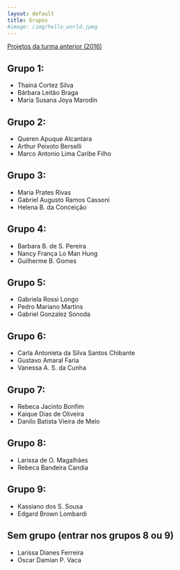 ```yaml
---
layout: default
title: Grupos
#image: /img/hello_world.jpeg
---
```


[Projetos da turma anterior (2016)](http://dreyfus.ib.usp.br/torres/introprog/Grupos.html)

## Grupo 1:  
- Thainá Cortez Silva	
- Bárbara Leitão Braga
- Maria Susana Joya Marodin

## Grupo 2:
- Queren Apuque Alcantara
- Arthur Peixoto Berselli
- Marco Antonio Lima Caribe Filho

## Grupo 3:
- Maria Prates Rivas
- Gabriel Augusto Ramos Cassoni
- Helena B. da Conceição

## Grupo 4:
- Barbara B. de S. Pereira
- Nancy França Lo Man Hung
- Guilherme B. Gomes

## Grupo 5:
- Gabriela Rossi Longo
- Pedro Mariano Martins
- Gabriel Gonzalez Sonoda

## Grupo 6:
- Carla Antonieta da Silva Santos Chibante
- Gustavo Amaral Faria
- Vanessa A. S. da Cunha

## Grupo 7:
- Rebeca Jacinto Bonfim
- Kaique Dias de Oliveira
- Danilo Batista Vieira de Melo

## Grupo 8:
- Larissa de O. Magalhães
- Rebeca Bandeira Candia

## Grupo 9:
- Kassiano dos S. Sousa
- Edgard Brown Lombardi

## Sem grupo (entrar nos grupos 8 ou 9)
- Larissa Dianes Ferreira
- Oscar Damian P. Vaca
